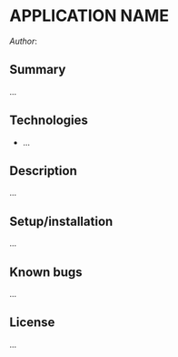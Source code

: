 # APPLICATION NAME

_Author_:

## Summary

...

## Technologies

- ...

## Description

...

## Setup/installation

...

## Known bugs

...

## License

...
